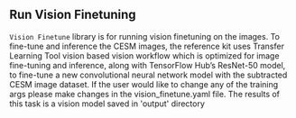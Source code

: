## Run Vision Finetuning
`Vision Finetune` library is for running vision finetuning on the images. To fine-tune and inference the CESM images, the reference kit uses Transfer Learning Tool vision based vision workflow  which is optimized for image fine-tuning and inference, along with TensorFlow Hub’s ResNet-50 model, to fine-tune a new convolutional neural network model with the subtracted CESM image dataset. If the user would like to change any of the training args please make changes in the vision_finetune.yaml file. The results of this task is a vision model saved in 'output' directory 


